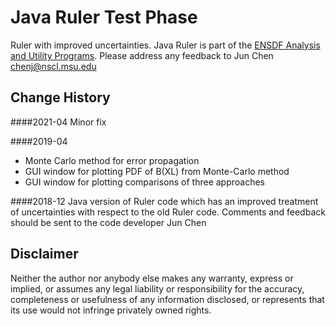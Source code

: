 # Java Ruler Test Phase
Ruler with improved uncertainties. Java Ruler is part of the [ENSDF Analysis and Utility Programs](https://nds.iaea.org/public/ensdf_pgm/).
 Please address any feedback to Jun Chen chenj@nscl.msu.edu
## Change History

####2021-04
Minor fix 

####2019-04 
- Monte Carlo method for error propagation
- GUI window for plotting PDF of B(XL) from Monte-Carlo method
- GUI window for plotting comparisons of three approaches

####2018-12
Java version of Ruler code which has an improved treatment of uncertainties with respect to the old Ruler code. 
Comments and feedback should be sent to the code developer Jun Chen

## Disclaimer

Neither the author nor anybody else makes any warranty, express or implied, or assumes any legal liability or responsibility for the accuracy, completeness or usefulness of any information disclosed, or represents that its use would not infringe privately owned rights.